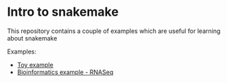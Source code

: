 # Intro to snakemake

This repository contains a couple of examples which are useful for learning about snakemake

Examples:
* [Toy example](toy_example/)
* [Bioinformatics example - RNASeq](human_chr22)


